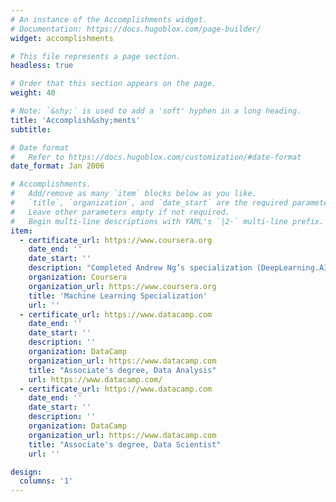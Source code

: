```yaml
---
# An instance of the Accomplishments widget.
# Documentation: https://docs.hugoblox.com/page-builder/
widget: accomplishments

# This file represents a page section.
headless: true

# Order that this section appears on the page.
weight: 40

# Note: `&shy;` is used to add a 'soft' hyphen in a long heading.
title: 'Accomplish&shy;ments'
subtitle:

# Date format
#   Refer to https://docs.hugoblox.com/customization/#date-format
date_format: Jan 2006

# Accomplishments.
#   Add/remove as many `item` blocks below as you like.
#   `title`, `organization`, and `date_start` are the required parameters.
#   Leave other parameters empty if not required.
#   Begin multi-line descriptions with YAML's `|2-` multi-line prefix.
item:
  - certificate_url: https://www.coursera.org
    date_end: ''
    date_start: ''
    description: "Completed Andrew Ng’s specialization (DeepLearning.AI / Stanford), covering supervised learning, unsupervised learning, and ML best practices."
    organization: Coursera
    organization_url: https://www.coursera.org
    title: 'Machine Learning Specialization'
    url: ''
  - certificate_url: https://www.datacamp.com
    date_end: ''
    date_start: ''
    description: ''
    organization: DataCamp
    organization_url: https://www.datacamp.com
    title: "Associate's degree, Data Analysis"
    url: https://www.datacamp.com/
  - certificate_url: https://www.datacamp.com
    date_end: ''
    date_start: ''
    description: ''
    organization: DataCamp
    organization_url: https://www.datacamp.com
    title: "Associate's degree, Data Scientist"
    url: ''

design:
  columns: '1'
---
```

